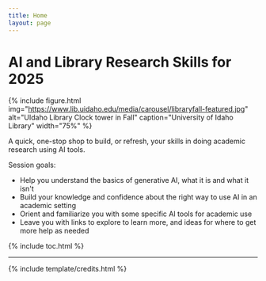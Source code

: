 ```yaml
---
title: Home
layout: page
---
```


# AI and Library Research Skills for 2025

{% include figure.html img="https://www.lib.uidaho.edu/media/carousel/libraryfall-featured.jpg" alt="UIdaho Library Clock tower in Fall" caption="University of Idaho Library" width="75%" %}

A quick, one-stop shop to build, or refresh, your skills in doing academic research using AI tools.

Session goals:
- Help you understand the basics of generative AI, what it is and what it isn't
- Build your knowledge and confidence about the right way to use AI in an academic setting
- Orient and familiarize you with some specific AI tools for academic use
- Leave you with links to explore to learn more, and ideas for where to get more help as needed

{% include toc.html %}

------

{% include template/credits.html %}
 